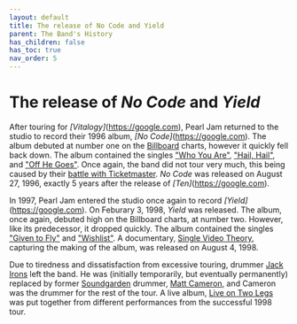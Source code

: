 ```yaml
---
layout: default
title: The release of No Code and Yield
parent: The Band's History
has_children: false
has_toc: true
nav_order: 5
---
```


# The release of *No Code* and *Yield*

After touring for *[Vitalogy]*(https://google.com), Pearl Jam returned to the studio to record their 1996 album, *[No Code]*(https://google.com). The album debuted at number one on the [Billboard](https://pearljamopedia.ml/docs/Notable-Mentions/Brands-Companies/Billboard) charts, however it quickly fell back down. The album contained the singles ["Who You Are"](https://google.com), ["Hail, Hail"](https://google.com), and ["Off He Goes"](https://google.com). Once again, the band did not tour very much, this being caused by their [battle with Ticketmaster](https://pearljamopedia.ml/docs/Band-History/Vs-Vitalogy-Ticketmaster/#the-ticketmaster-legal-battle). *No Code* was released on August 27, 1996, exactly 5 years after the release of *[Ten]*(https://google.com).

In 1997, Pearl Jam entered the studio once again to record *[Yield]*(https://google.com). On Feburary 3, 1998, *Yield* was released. The album, once again, debuted high on the Billboard charts, at number two. However, like its predecessor, it dropped quickly. The album contained the singles ["Given to Fly"](https://google.com) and ["Wishlist"](https://google.com). A documentary, [Single Video Theory](https://pearljamopedia.ml/docs/Notable-Mentions/Television-Film/Single-Video-Theory), capturing the making of the album, was released on August 4, 1998.

Due to tiredness and dissatisfaction from excessive touring, drummer [Jack Irons](https://pearljamopedia.ml/docs/Notable-Mentions/Past-Members/Jack-Irons) left the band. He was (initially temporarily, but eventually permanently) replaced by former [Soundgarden](https://pearljamopedia.ml/docs/Notable-Mentions/Bands/Soundgarden) drummer, [Matt Cameron](https://pearljamopedia.ml/docs/Notable-Mentions/Current-Members/Matt-Cameron), and Cameron was the drummer for the rest of the tour. A live album, [Live on Two Legs](https://google.com) was put together from different performances from the successful 1998 tour.


